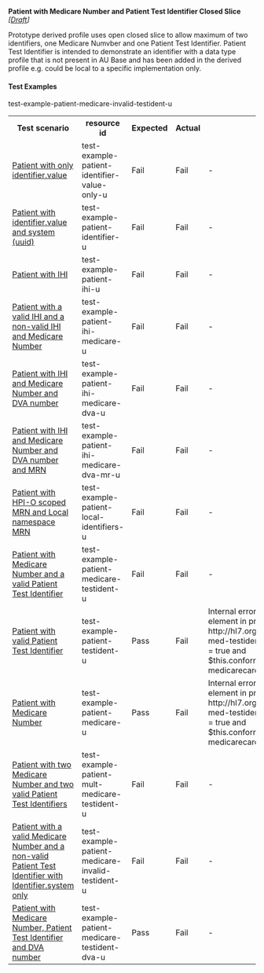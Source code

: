 **Patient with Medicare Number and Patient Test Identifier Closed Slice** *[[Draft](http://hl7.org/fhir/r4/valueset-publication-status.html)]*

Prototype derived profile uses open closed slice to allow maximum of two identifiers, one Medicare Numvber and one Patient Test Identifier. Patient Test Identifier is intended to demonstrate an identifier with a data type profile that is not present in AU Base and has been added in the derived profile e.g. could be local to a specific implementation only.

#### Test Examples

<table class="list" style="width:100%">
    <colgroup>
       <col span="1" style="width: 19%;"/>
       <col span="1" style="width: 25%;"/>
       <col span="1" style="width: 10%;"/>
       <col span="1" style="width: 10%;"/>
       <col span="1" style="width: 20%;"/>
    </colgroup>
	<tbody>
      <tr>
        <th>Test scenario</th>
        <th>resource id</th>
        <th>Expected</th>
        <th>Actual</th>
		<th>Notes</th>
      </tr>
      <tr>
        <td><a href="Patient-test-example-patient-identifier-value-only-u.html">Patient with only identifier.value</a></td>
        <td>test-example-patient-identifier-value-only-u</td>
        <td>Fail</td>
        <td>Fail</td>
        <td>-</td>
      </tr>
      <tr>
        <td><a href="Patient-test-example-patient-identifier-u.html">Patient with identifier.value and system (uuid)</a></td>
        <td>test-example-patient-identifier-u</td>
        <td>Fail</td>
        <td>Fail</td>
        <td>-</td>
      </tr>
      <tr>
        <td><a href="Patient-test-example-patient-ihi-u.html">Patient with IHI</a></td>
        <td>test-example-patient-ihi-u</td>
        <td>Fail</td>
        <td>Fail</td>
        <td>-</td>
      </tr>
      <tr>
        <td><a href="Patient-test-example-patient-ihi-medicare-u.html">Patient with a valid IHI and a non-valid IHI and Medicare Number</a></td>
        <td>test-example-patient-ihi-medicare-u</td>
        <td>Fail</td>
        <td>Fail</td>
        <td>-</td>
      </tr>
      <tr>
        <td><a href="Patient-test-example-patient-ihi-medicare-dva-u.html">Patient with IHI and Medicare Number and DVA number</a></td>
        <td>test-example-patient-ihi-medicare-dva-u</td>
        <td>Fail</td>
        <td>Fail</td>
        <td>-</td>
      </tr>
      <tr>
        <td><a href="Patient-test-example-patient-ihi-medicare-dva-mr-u.html">Patient with IHI and Medicare Number and DVA number and MRN</a></td>
        <td>test-example-patient-ihi-medicare-dva-mr-u</td>
        <td>Fail</td>
        <td>Fail</td>
        <td>-</td>
      </tr>
      <tr>
        <td><a href="Patient-test-example-patient-local-identifiers-u.html">Patient with HPI-O scoped MRN and Local namespace MRN</a></td>
        <td>test-example-patient-local-identifiers-u</td>
        <td>Fail</td>
        <td>Fail</td>
        <td>-</td>
      </tr>
      <tr>
        <td><a href="Patient-test-example-patient-medicare-testident-u.html">Patient with Medicare Number and a valid Patient Test Identifier</a></td>
        <td>test-example-patient-medicare-testident-u</td>
        <td>Fail</td>
        <td>Fail</td>
        <td>-</td>
      </tr>
      <tr>
        <td><a href="Patient-test-example-patient-testident-u.html">Patient with valid Patient Test Identifier</a></td>
        <td>test-example-patient-testident-u</td>
        <td>Pass</td>
        <td>Fail</td>
        <td>Internal error: Problem evaluating slicing expression for element in profile http://hl7.org.au/fhir/StructureDefinition/patient-ident-slice-med-testident-closedslice path Patient.identifier[0] (fhirPath = true and $this.conformsTo('http://hl7.org.au/fhir/StructureDefinition/au-medicarecardnumber')): Not supported yet</td>
      </tr>
      <tr>
        <td><a href="Patient-test-example-patient-medicare-u.html">Patient with Medicare Number</a></td>
        <td>test-example-patient-medicare-u</td>
        <td>Pass</td>
        <td>Fail</td>
        <td>Internal error: Problem evaluating slicing expression for element in profile http://hl7.org.au/fhir/StructureDefinition/patient-ident-slice-med-testident-closedslice path Patient.identifier[0] (fhirPath = true and $this.conformsTo('http://hl7.org.au/fhir/StructureDefinition/au-medicarecardnumber')): Not supported yet</td>
      </tr>
      <tr>
        <td><a href="Patient-test-example-patient-mult-medicare-testident-u.html">Patient with two Medicare Number and two valid Patient Test Identifiers</a></td>
        <td>test-example-patient-mult-medicare-testident-u</td>
        <td>Fail</td>
        <td>Fail</td>
        <td>-</td>
      </tr>
      <tr>
        <td><a href="Patient-test-example-patient-medicare-invalid-testident-u.html">Patient with a valid Medicare Number and a non-valid Patient Test Identifier with Identifier.system only</a></td>
        <td>test-example-patient-medicare-invalid-testident-u</td>test-example-patient-medicare-invalid-testident-u
        <td>Fail</td>
        <td>Fail</td>
        <td>-</td>
      </tr>
      <tr>
        <td><a href="Patient-test-example-patient-medicare-testident-dva-u.html">Patient with Medicare Number, Patient Test Identifier and DVA number</a></td>
        <td>test-example-patient-medicare-testident-dva-u</td>
        <td>Pass</td>
        <td>Fail</td>
        <td>-</td>
      </tr>
     </tbody>
</table>